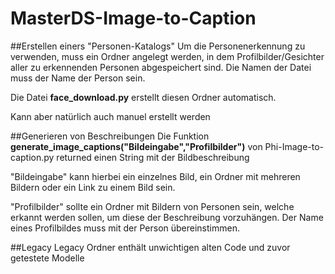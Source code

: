 # MasterDS-Image-to-Caption

##Erstellen einers "Personen-Katalogs"
Um die Personenerkennung zu verwenden, muss ein Ordner angelegt werden, in dem Profilbilder/Gesichter aller zu erkennenden Personen abgespeichert sind.
Die Namen der Datei muss der Name der Person sein.

Die Datei **face_download.py** erstellt diesen Ordner automatisch.

Kann aber natürlich auch manuel erstellt werden

##Generieren von Beschreibungen
Die Funktion **generate_image_captions("Bildeingabe","Profilbilder")** von Phi-Image-to-caption.py returned einen String mit der Bildbeschreibung 

"Bildeingabe" kann hierbei ein einzelnes Bild, ein Ordner mit mehreren Bildern oder ein Link zu einem Bild sein.

"Profilbilder" sollte ein Ordner mit Bildern von Personen sein, welche erkannt werden sollen, um diese der Beschreibung vorzuhängen. Der Name eines Profilbildes muss mit der Person übereinstimmen.

##Legacy
Legacy Ordner enthält unwichtigen alten Code und zuvor getestete Modelle
